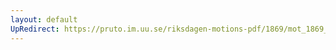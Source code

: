 ```yaml
---
layout: default
UpRedirect: https://pruto.im.uu.se/riksdagen-motions-pdf/1869/mot_1869__fk__37.pdf
---
```

